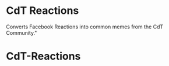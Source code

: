 # CdT Reactions
Converts Facebook Reactions into common memes from the CdT Community."
# CdT-Reactions
